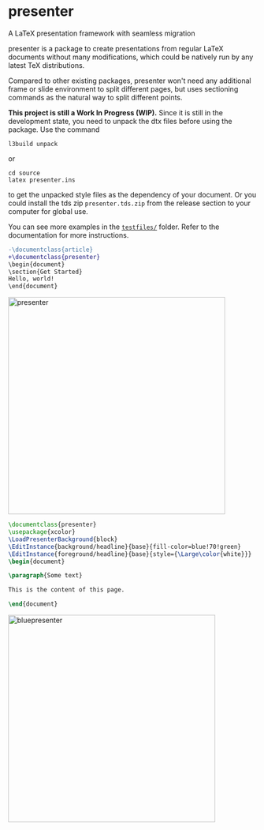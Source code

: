 # presenter
A LaTeX presentation framework with seamless migration

presenter is a package to create presentations from
regular LaTeX documents without many modifications, which could be natively run by any latest TeX distributions.

Compared to other existing packages, presenter won't need any additional frame or slide environment to split different pages, but uses sectioning commands as the natural way to split different points.

**This project is still a Work In Progress (WIP).** Since it is still in the development state, you need to unpack the dtx files before using the package. Use the command

```
l3build unpack
```
or
```
cd source
latex presenter.ins
```
to get the unpacked style files as the dependency of your document. Or you could install the tds zip `presenter.tds.zip` from the release section to your computer for global use.

You can see more examples in the [`testfiles/`](testfiles/) folder. Refer to the documentation for more instructions.

```diff
-\documentclass{article}
+\documentclass{presenter}
\begin{document}
\section{Get Started}
Hello, world!
\end{document}
```

<img width="440" alt="presenter" src="https://user-images.githubusercontent.com/61653082/225827335-07178eea-95af-4bed-adeb-f401ea97f997.png">


```latex
\documentclass{presenter}
\usepackage{xcolor}
\LoadPresenterBackground{block}
\EditInstance{background/headline}{base}{fill-color=blue!70!green}
\EditInstance{foreground/headline}{base}{style={\Large\color{white}}}
\begin{document}

\paragraph{Some text}

This is the content of this page.

\end{document}
```

<img width="420" alt="bluepresenter" src="https://user-images.githubusercontent.com/61653082/225827991-a284fcab-ad4a-4da0-becf-d506053f961b.png">
